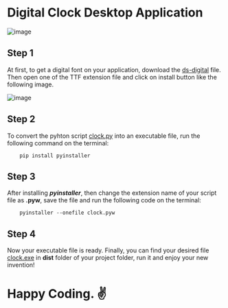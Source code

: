 # Digital Clock Desktop Application

![image](https://user-images.githubusercontent.com/56040932/101377352-e8d1f800-38db-11eb-9326-b051929e45c9.png)



## Step 1
At first, to get a digital font on your application, download the [ds-digital](https://github.com/MizanMustakim/Digital-Clock-Desktop-Application/tree/main/ds_digital) file.
Then open one of the TTF extension file and click on install button like the following image.

![image](https://user-images.githubusercontent.com/56040932/101289653-0e052e80-3828-11eb-997e-7871af6f4655.png)


## Step 2
To convert the pyhton script [clock.py](https://github.com/MizanMustakim/Digital-Clock-Desktop-Application/blob/main/clock.pyw) into an executable file, run the following command on the terminal:
```
    pip install pyinstaller
```
## Step 3
After installing ***pyinstaller***, then change the extension name of your script file as **.pyw**, save the file and run the following code on the terminal:
```
    pyinstaller --onefile clock.pyw
```
## Step 4
Now your executable file is ready. Finally, you can find your desired file [clock.exe](https://github.com/MizanMustakim/Digital-Clock-Desktop-Application/blob/main/clock.exe)
in **dist** folder of your project folder, run it and enjoy your new invention!


# Happy Coding. ✌
